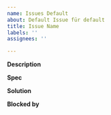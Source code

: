 ```yaml
---
name: Issues Default
about: Default Issue für default
title: Issue Name
labels: ''
assignees: ''

---
```


**Description**

**Spec**

**Solution**

**Blocked by**
